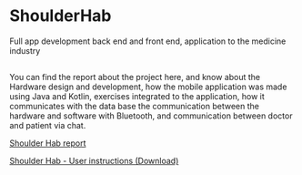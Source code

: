 # ShoulderHab
Full app development back end and front end, application to the medicine industry

##
You can find the report about the project here, and know about the Hardware design and development, how the mobile application was made using Java and Kotlin, exercises integrated to the application, how it communicates with the data base the communication between the hardware and software with Bluetooth, and communication between doctor and patient via chat.

[Shoulder Hab report](https://pruebacorreoescuelaingeduco-my.sharepoint.com/personal/kevin_diaz_mail_escuelaing_edu_co/_layouts/15/onedrive.aspx?id=%2Fpersonal%2Fkevin%5Fdiaz%5Fmail%5Fescuelaing%5Fedu%5Fco%2FDocuments%2FDIIN%2DIRHA%2FShoulder%20Hab%20%2D%20Manual%20T%C3%A9cnico%2Epdf&parent=%2Fpersonal%2Fkevin%5Fdiaz%5Fmail%5Fescuelaing%5Fedu%5Fco%2FDocuments%2FDIIN%2DIRHA&ga=1)

[Shoulder Hab - User instructions (Download)](https://github.com/Jhongom/ShoulderHab/files/13223003/Shoulder.Hab.-.Manual.de.usuario.pdf)



